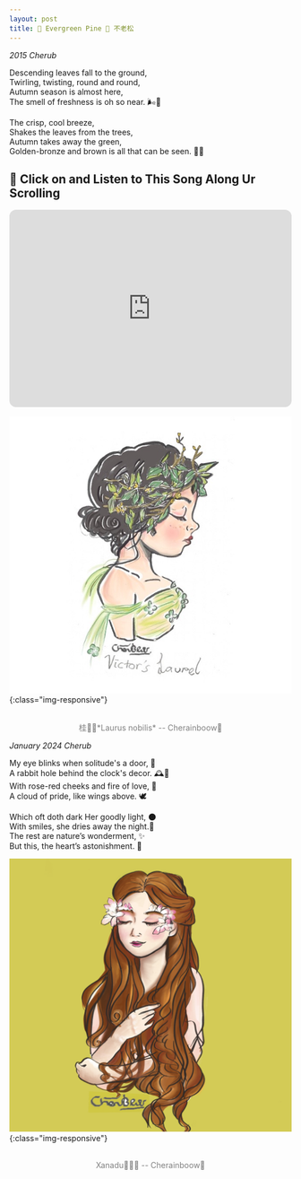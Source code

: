 ```yaml
---
layout: post
title: 🌲 Evergreen Pine 🌲 不老松
---
```


*2015 Cherub* 

Descending leaves fall to the ground,  
Twirling, twisting, round and round,  
Autumn season is almost here,  
The smell of freshness is oh so near. 🌬️🍃

The crisp, cool breeze,  
Shakes the leaves from the trees,  
Autumn takes away the green,  
Golden-bronze and brown is all that can be seen. 🍂🍁

## 🎵 Click on and Listen to This Song Along Ur Scrolling 

<iframe style="border-radius:12px" src="https://open.spotify.com/embed/track/2hdNya0b6Cc2YJ8IyaQIWp?utm_source=generator" width="100%" height="352" frameBorder="0" allowfullscreen="" allow="autoplay; clipboard-write; encrypted-media; fullscreen; picture-in-picture" loading="lazy"></iframe>

![Everygreen](/public/image/Evergreen.JPG){:class="img-responsive"}
<p style="text-align:center;color:gray;font-size:100%;">
<br>桂🌿✨*Laurus nobilis* -- Cherainboow🥕
</p>

*January 2024 Cherub*

My eye blinks when solitude's a door, 🚪  
A rabbit hole behind the clock's decor. 🕰️🐇  
With rose-red cheeks and fire of love, 🌹  
A cloud of pride, like wings above. 🕊️

Which oft doth dark Her goodly light, 🌑  
With smiles, she dries away the night.🌟  
The rest are nature’s wonderment, ✨  
But this, the heart’s astonishment. 💖

![fm](/public/image/fm.png){:class="img-responsive"}
<p style="text-align:center;color:gray;font-size:100%;">
<br>Xanadu🍑🏰🌷 -- Cherainboow🥕
</p>